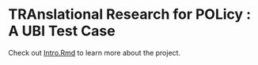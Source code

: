 # TRAnslational Research for POLicy : A UBI Test Case

Check out [Intro.Rmd](Intro.Rmd) to learn more about the project.
